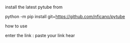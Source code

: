 install the latest pytube from 

python -m pip install git+https://github.com/nficano/pytube


how to use 

enter the link : paste your link hear   